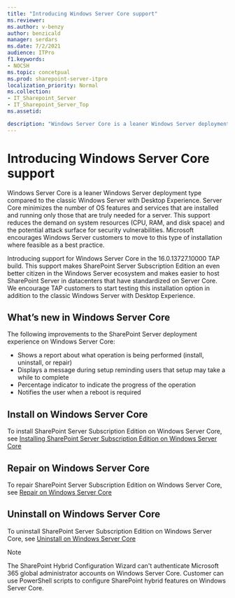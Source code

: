 ```yaml
---
title: "Introducing Windows Server Core support"
ms.reviewer: 
ms.author: v-benzy
author: benzicald
manager: serdars
ms.date: 7/2/2021
audience: ITPro
f1.keywords:
- NOCSH
ms.topic: concetpual
ms.prod: sharepoint-server-itpro
localization_priority: Normal
ms.collection:
- IT_Sharepoint_Server
- IT_Sharepoint_Server_Top
ms.assetid: 

description: "Windows Server Core is a leaner Windows Server deployment type compared to the classic Windows Server with Desktop Experience."
---
```


# Introducing Windows Server Core support

Windows Server Core is a leaner Windows Server deployment type compared to the classic Windows Server with Desktop Experience. Server Core minimizes the number of OS features and services that are installed and running only those that are truly needed for a server. This support reduces the demand on system resources (CPU, RAM, and disk space) and the potential attack surface for security vulnerabilities. Microsoft encourages Windows Server customers to move to this type of installation where feasible as a best practice.

Introducing support for Windows Server Core in the 16.0.13727.10000 TAP build. This support makes SharePoint Server Subscription Edition an even better citizen in the Windows Server ecosystem and makes easier to host SharePoint Server in datacenters that have standardized on Server Core. We encourage TAP customers to start testing this installation option in addition to the classic Windows Server with Desktop Experience.

## What’s new in Windows Server Core

The following improvements to the SharePoint Server deployment experience on Windows Server Core:

- Shows a report about what operation is being performed (install, uninstall, or repair)
- Displays a message during setup reminding users that setup may take a while to complete
- Percentage indicator to indicate the progress of the operation
- Notifies the user when a reboot is required

## Install on Windows Server Core

To install SharePoint Server Subscription Edition on Windows Server Core, see [Installing SharePoint Server Subscription Edition on Windows Server Core](../install/install-sharepoint-subscription-edition.md#installing-sharepoint-server-subscription-edition-on-windows-server-core)

## Repair on Windows Server Core

To repair SharePoint Server Subscription Edition on Windows Server Core, see [Repair on Windows Server Core](../install/repair-sharepoint-server-subscription-edition.md#repair-on-windows-server-core)

## Uninstall on Windows Server Core

To uninstall SharePoint Server Subscription Edition on Windows Server Core, see [Uninstall on Windows Server Core](../install/uninstall-for-sharepoint-server-subscription-edition.md#uninstall-on-windows-server-core)

> [!Note]
> The SharePoint Hybrid Configuration Wizard can't authenticate Microsoft 365 global administrator accounts on Windows Server Core. Customer can use PowerShell scripts to configure SharePoint hybrid features on Windows Server Core.
